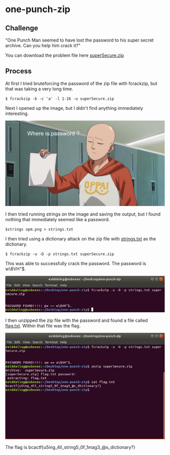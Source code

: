 # one-punch-zip

## Challenge

"One Punch Man seemed to have lost the password to his super secret archive. Can you help him crack it?"

You can download the problem file here [superSecure.zip](superSecure.zip)

## Process

At first I tried bruteforcing the password of the zip file with fcrackzip, but that was taking a very long time.

```
$ fcrackzip -b -c 'a' -l 1-16 -u superSecure.zip
```

Next I opened up the image, but I didn't find anything immediately interesting.

![opm.png](opm.png)

I then tried running strings on the image and saving the output, but I found nothing that immediately seemed like a password. 

```
$strings opm.png > strings.txt
```

I then tried using a dictionary attack on the zip file with [strings.txt](strings.txt) as the dictionary.

```
$ fcrackzip -u -D -p strings.txt superSecure.zip
```

This was able to successfully crack the password. The password is w\8VH"$.

![pass.JPG](pass.JPG)

I then unzipped the zip file with the password and found a file called [flag.txt](flag.txt). Within that file was the flag.

![flag.JPG](flag.JPG)

The flag is bcactf{u5ing_4ll_string5_0f_1mag3_@s_dictionary?}
